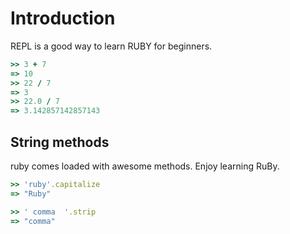 # Introduction

REPL is a good way to learn RUBY for beginners.

```ruby
>> 3 + 7
=> 10
>> 22 / 7
=> 3
>> 22.0 / 7
=> 3.142857142857143
```

## String methods

ruby comes loaded with awesome methods. Enjoy learning RuBy.

```ruby
>> 'ruby'.capitalize
=> "Ruby"

>> ' comma  '.strip
=> "comma"
```
